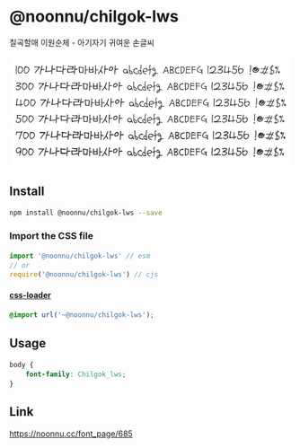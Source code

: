 # @noonnu/chilgok-lws

칠곡할매 이원순체 - 아기자기 귀여운 손글씨

![example](./example.png)

## Install

```bash
npm install @noonnu/chilgok-lws --save
```

### Import the CSS file

```js
import '@noonnu/chilgok-lws' // esm
// or
require('@noonnu/chilgok-lws') // cjs
```

#### [css-loader](https://github.com/webpack-contrib/css-loader)

```css
@import url('~@noonnu/chilgok-lws');
```

## Usage

```css
body {
    font-family: Chilgok_lws;
}
```

## Link

https://noonnu.cc/font_page/685
